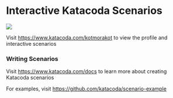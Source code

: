 # Interactive Katacoda Scenarios

[![](http://shields.katacoda.com/katacoda/kotmorakot/count.svg)](https://www.katacoda.com/kotmorakot "Get your profile on Katacoda.com")

Visit https://www.katacoda.com/kotmorakot to view the profile and interactive scenarios

### Writing Scenarios
Visit https://www.katacoda.com/docs to learn more about creating Katacoda scenarios

For examples, visit https://github.com/katacoda/scenario-example
